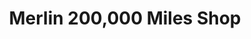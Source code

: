 ---
title: "Merlin 200,000 Miles Shop"
url: /carpentersville/merlin-200-000-miles-shop/
shop: Autowerkstatt
---